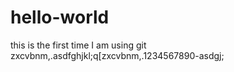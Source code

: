 # hello-world
this is the first time I am using git
zxcvbnm,.asdfghjkl;q[zxcvbnm,.1234567890-asdgj;
